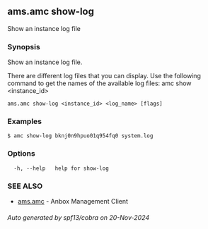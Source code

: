 ## ams.amc show-log

Show an instance log file

### Synopsis

Show an instance log file.

There are different log files that you can display. Use the following
command to get the names of the available log files:
	amc show <instance_id>


```
ams.amc show-log <instance_id> <log_name> [flags]
```

### Examples

```
$ amc show-log bknj0n9hpuo01q954fq0 system.log
```

### Options

```
  -h, --help   help for show-log
```

### SEE ALSO

* [ams.amc](ams.amc.md)	 - Anbox Management Client

###### Auto generated by spf13/cobra on 20-Nov-2024
